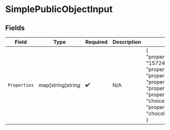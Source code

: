 # SimplePublicObjectInput


## Fields

| Field                                                                                                                                                                                                                                          | Type                                                                                                                                                                                                                                           | Required                                                                                                                                                                                                                                       | Description                                                                                                                                                                                                                                    | Example                                                                                                                                                                                                                                        |
| ---------------------------------------------------------------------------------------------------------------------------------------------------------------------------------------------------------------------------------------------- | ---------------------------------------------------------------------------------------------------------------------------------------------------------------------------------------------------------------------------------------------- | ---------------------------------------------------------------------------------------------------------------------------------------------------------------------------------------------------------------------------------------------- | ---------------------------------------------------------------------------------------------------------------------------------------------------------------------------------------------------------------------------------------------- | ---------------------------------------------------------------------------------------------------------------------------------------------------------------------------------------------------------------------------------------------- |
| `Properties`                                                                                                                                                                                                                                   | map[string]*string*                                                                                                                                                                                                                            | :heavy_check_mark:                                                                                                                                                                                                                             | N/A                                                                                                                                                                                                                                            | {<br/>"property_date": "1572480000000",<br/>"property_radio": "option_1",<br/>"property_number": "17",<br/>"property_string": "value",<br/>"property_checkbox": "false",<br/>"property_dropdown": "choice_b",<br/>"property_multiple_checkboxes": "chocolate;strawberry"<br/>} |